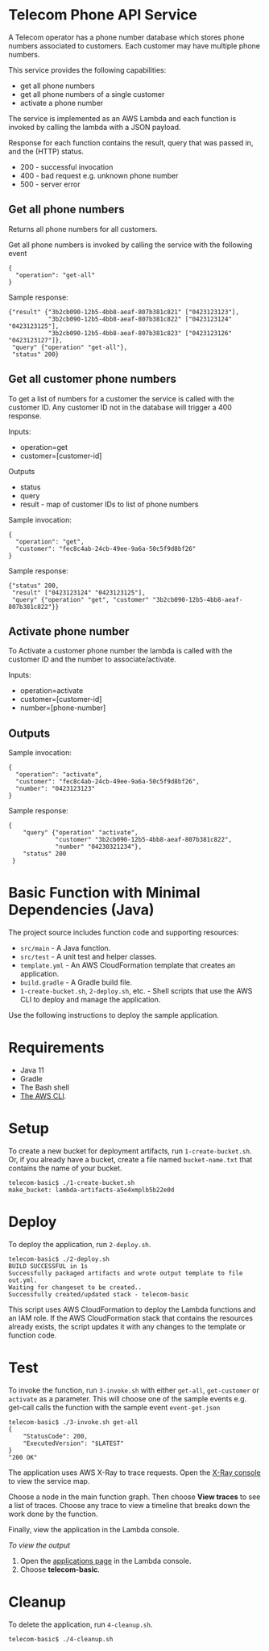 # Telecom Phone API Service 

A Telecom operator has a phone number database which stores phone numbers associated to customers. Each customer may 
 have multiple phone numbers.

This service provides the following capabilities:

   * get all phone numbers
   * get all phone numbers of a single customer
   * activate a phone number
  
The service is implemented as an AWS Lambda and each function is invoked by calling the lambda with a JSON payload.    
   
Response for each function contains the result, query that was passed in, and the (HTTP) status.

* 200 - successful invocation
* 400 - bad request e.g. unknown phone number
* 500 - server error
   
## Get all phone numbers
Returns all phone numbers for all customers.
   
Get all phone numbers is invoked by calling the service with the following event

    {
      "operation": "get-all"
    }
    
Sample response:

    {"result" {"3b2cb090-12b5-4bb8-aeaf-807b381c821" ["0423123123"],
               "3b2cb090-12b5-4bb8-aeaf-807b381c822" ["0423123124" "0423123125"],
               "3b2cb090-12b5-4bb8-aeaf-807b381c823" ["0423123126" "0423123127"]},
     "query" {"operation" "get-all"},
     "status" 200}    

## Get all customer phone numbers
    
To get a list of numbers for a customer the service is called with the customer ID. Any customer ID not in the database will trigger a 400 response.

Inputs:
- operation=get
- customer=[customer-id]

Outputs
- status
- query
- result - map of customer IDs to list of phone numbers

Sample invocation:

    {
      "operation": "get",
      "customer": "fec8c4ab-24cb-49ee-9a6a-50c5f9d8bf26"
    }
    
Sample response:

    {"status" 200,
     "result" ["0423123124" "0423123125"],
     "query" {"operation" "get", "customer" "3b2cb090-12b5-4bb8-aeaf-807b381c822"}}

    
## Activate phone number
    
To Activate a customer phone number the lambda is called with the customer ID and the number to associate/activate. 

Inputs:
- operation=activate
- customer=[customer-id]
- number=[phone-number]

Outputs
-

Sample invocation:

    {
      "operation": "activate",
      "customer": "fec8c4ab-24cb-49ee-9a6a-50c5f9d8bf26",
      "number": "0423123123"
    }

Sample response:

    {
        "query" {"operation" "activate", 
                 "customer" "3b2cb090-12b5-4bb8-aeaf-807b381c822", 
                 "number" "04230321234"},
        "status" 200
     }   
    
# Basic Function with Minimal Dependencies (Java)

The project source includes function code and supporting resources:
- `src/main` - A Java function.
- `src/test` - A unit test and helper classes.
- `template.yml` - An AWS CloudFormation template that creates an application.
- `build.gradle` - A Gradle build file.
- `1-create-bucket.sh`, `2-deploy.sh`, etc. - Shell scripts that use the AWS CLI to deploy and manage the application.

Use the following instructions to deploy the sample application.

# Requirements
- Java 11
- Gradle
- The Bash shell
- [The AWS CLI](https://docs.aws.amazon.com/cli/latest/userguide/cli-chap-install.html).

# Setup

To create a new bucket for deployment artifacts, run `1-create-bucket.sh`. Or, if you already have a bucket, create a file named `bucket-name.txt` that contains the name of your bucket.

    telecom-basic$ ./1-create-bucket.sh
    make_bucket: lambda-artifacts-a5e4xmplb5b22e0d

# Deploy
To deploy the application, run `2-deploy.sh`.

    telecom-basic$ ./2-deploy.sh
    BUILD SUCCESSFUL in 1s
    Successfully packaged artifacts and wrote output template to file out.yml.
    Waiting for changeset to be created..
    Successfully created/updated stack - telecom-basic

This script uses AWS CloudFormation to deploy the Lambda functions and an IAM role. If the AWS CloudFormation stack that contains the resources already exists, the script updates it with any changes to the template or function code.

# Test
To invoke the function, run `3-invoke.sh` with either `get-all`, `get-customer` or `activate` as a parameter. This will
choose one of the sample events e.g. get-call calls the function with the sample event `event-get.json`

    telecom-basic$ ./3-invoke.sh get-all
    {
        "StatusCode": 200,
        "ExecutedVersion": "$LATEST"
    }
    "200 OK"

The application uses AWS X-Ray to trace requests. Open the [X-Ray console](https://console.aws.amazon.com/xray/home#/service-map) to view the service map.

Choose a node in the main function graph. Then choose **View traces** to see a list of traces. Choose any trace to view a timeline that breaks down the work done by the function.

Finally, view the application in the Lambda console.

*To view the output*
1. Open the [applications page](https://console.aws.amazon.com/lambda/home#/applications) in the Lambda console.
2. Choose **telecom-basic**.

# Cleanup
To delete the application, run `4-cleanup.sh`.

    telecom-basic$ ./4-cleanup.sh
